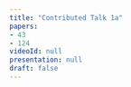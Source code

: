 ```yaml
---
title: "Contributed Talk 1a"
papers:
- 43
- 124
videoId: null
presentation: null
draft: false
---
```

